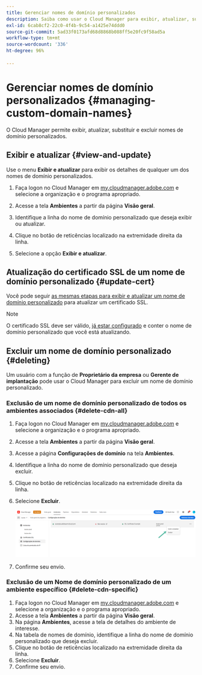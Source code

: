 ```yaml
---
title: Gerenciar nomes de domínio personalizados
description: Saiba como usar o Cloud Manager para exibir, atualizar, substituir e excluir nomes de domínio personalizados.
exl-id: 6cab8cf2-22c0-4f4b-9c54-a1425e74ddd0
source-git-commit: 5ad33f0173afd68d8868b088ff5e20fc9f58ad5a
workflow-type: tm+mt
source-wordcount: '336'
ht-degree: 96%

---
```


# Gerenciar nomes de domínio personalizados {#managing-custom-domain-names}

O Cloud Manager permite exibir, atualizar, substituir e excluir nomes de domínio personalizados.

## Exibir e atualizar {#view-and-update}

Use o menu **Exibir e atualizar** para exibir os detalhes de qualquer um dos nomes de domínio personalizados.

1. Faça logon no Cloud Manager em [my.cloudmanager.adobe.com](https://my.cloudmanager.adobe.com/) e selecione a organização e o programa apropriado.

1. Acesse a tela **Ambientes** a partir da página **Visão geral**.

1. Identifique a linha do nome de domínio personalizado que deseja exibir ou atualizar.

1. Clique no botão de reticências localizado na extremidade direita da linha.

1. Selecione a opção **Exibir e atualizar**.

## Atualização do certificado SSL de um nome de domínio personalizado {#update-cert}

Você pode seguir [as mesmas etapas para exibir e atualizar um nome de domínio personalizado](#view-and-update) para atualizar um certificado SSL.

>[!NOTE]
>
>O certificado SSL deve ser válido, [já estar configurado](/help/implementing/cloud-manager/managing-ssl-certifications/introduction.md) e conter o nome de domínio personalizado que você está atualizando.

## Excluir um nome de domínio personalizado {#deleting}

Um usuário com a função de **Proprietário da empresa** ou **Gerente de implantação** pode usar o Cloud Manager para excluir um nome de domínio personalizado.

### Exclusão de um nome de domínio personalizado de todos os ambientes associados {#delete-cdn-all}

1. Faça logon no Cloud Manager em [my.cloudmanager.adobe.com](https://my.cloudmanager.adobe.com/) e selecione a organização e o programa apropriado.

1. Acesse a tela **Ambientes** a partir da página **Visão geral**.

1. Acesse a página **Configurações de domínio** na tela **Ambientes**.

1. Identifique a linha do nome de domínio personalizado que deseja excluir.

1. Clique no botão de reticências localizado na extremidade direita da linha.

1. Selecione **Excluir**.

   ![Exclusão de um nome de domínio personalizado](/help/implementing/cloud-manager/assets/cdn/cdn-delete.png)

1. Confirme seu envio.

### Exclusão de um Nome de domínio personalizado de um ambiente específico {#delete-cdn-specific}

1. Faça logon no Cloud Manager em [my.cloudmanager.adobe.com](https://my.cloudmanager.adobe.com/) e selecione a organização e o programa apropriado.
1. Acesse a tela **Ambientes** a partir da página **Visão geral**.
1. Na página **Ambientes**, acesse a tela de detalhes do ambiente de interesse.
1. Na tabela de nomes de domínio, identifique a linha do nome de domínio personalizado que deseja excluir.
1. Clique no botão de reticências localizado na extremidade direita da linha.
1. Selecione **Excluir**.
1. Confirme seu envio.
